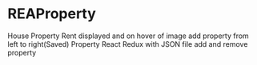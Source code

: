 # REAProperty
House Property Rent displayed and on hover of image add property from left to right(Saved) Property
React Redux with JSON file add and remove property
